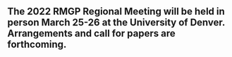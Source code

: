 ## The 2022 RMGP Regional Meeting will be held in person March 25-26 at the University of Denver. Arrangements and call for papers are forthcoming.
